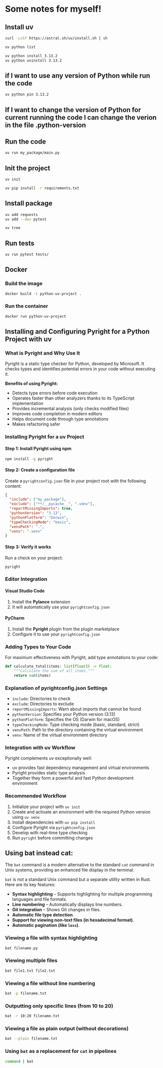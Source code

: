# Some notes for myself!

## Install uv
```sh
curl -LsSf https://astral.sh/uv/install.sh | sh
```

```sh
uv python list
```

```sh
uv python install 3.13.2
uv python uninstall 3.13.2
```

## if I want to use any version of Python while run the code
```sh
uv python pin 3.13.2
```

## If I want to change the version of Python for current running the code I can change the verion in the file .python-version

## Run the code
```sh
uv run my_package/main.py
```

## Init the project
```sh
uv init
```

```sh
uv pip install -r requirements.txt
```

## Install package
```sh
uv add requests
uv add --dev pytest
```

```sh
uv tree
```

## Run tests
```sh
uv run pytest tests/
```

## Docker
### Build the image
```sh
docker build -t python-uv-project .
```

### Run the container
```sh
docker run python-uv-project
```

## Installing and Configuring Pyright for a Python Project with uv

### What is Pyright and Why Use It

Pyright is a static type checker for Python, developed by Microsoft. It checks types and identifies potential errors in your code without executing it.

**Benefits of using Pyright:**
- Detects type errors before code execution
- Operates faster than other analyzers thanks to its TypeScript implementation
- Provides incremental analysis (only checks modified files)
- Improves code completion in modern editors
- Helps document code through type annotations
- Makes refactoring safer

### Installing Pyright for a uv Project

#### Step 1: Install Pyright using npm

```bash
npm install -g pyright
```

#### Step 2: Create a configuration file

Create a `pyrightconfig.json` file in your project root with the following content:

```json
{
  "include": ["my_package"],
  "exclude": ["**/__pycache__", ".venv"],
  "reportMissingImports": true,
  "pythonVersion": "3.13",
  "pythonPlatform": "Darwin",
  "typeCheckingMode": "basic",
  "venvPath": ".",
  "venv": ".venv"
}
```

#### Step 3: Verify it works

Run a check on your project:

```bash
pyright
```

### Editor Integration

#### Visual Studio Code

1. Install the **Pylance** extension
2. It will automatically use your `pyrightconfig.json`

#### PyCharm

1. Install the **Pyright** plugin from the plugin marketplace
2. Configure it to use your `pyrightconfig.json`

### Adding Types to Your Code

For maximum effectiveness with Pyright, add type annotations to your code:

```python
def calculate_total(items: list[float]) -> float:
    """Calculate the sum of all items."""
    return sum(items)
```

### Explanation of pyrightconfig.json Settings

- `include`: Directories to check
- `exclude`: Directories to exclude
- `reportMissingImports`: Warn about imports that cannot be found
- `pythonVersion`: Specifies your Python version (3.13)
- `pythonPlatform`: Specifies the OS (Darwin for macOS)
- `typeCheckingMode`: Type checking mode (basic, standard, strict)
- `venvPath`: Path to the directory containing the virtual environment
- `venv`: Name of the virtual environment directory

### Integration with uv Workflow

Pyright complements uv exceptionally well:
- uv provides fast dependency management and virtual environments
- Pyright provides static type analysis
- Together they form a powerful and fast Python development environment

### Recommended Workflow

1. Initialize your project with `uv init`
2. Create and activate an environment with the required Python version using `uv venv`
3. Install dependencies with `uv pip install`
4. Configure Pyright via `pyrightconfig.json`
5. Develop with real-time type checking
6. Run `pyright` before committing changes

## Using bat instead cat:

The `bat` command is a modern alternative to the standard `cat` command in Unix systems, providing an enhanced file display in the terminal.

`bat` is not a standard Unix command but a separate utility written in Rust. Here are its key features:

- **Syntax highlighting** – Supports highlighting for multiple programming languages and file formats.
- **Line numbering** – Automatically displays line numbers.
- **Git integration** – Shows Git changes in files.
- **Automatic file type detection**.
- **Support for viewing non-text files (in hexadecimal format)**.
- **Automatic pagination (like `less`)**.

### Viewing a file with syntax highlighting
```sh
bat filename.py
```

### Viewing multiple files
```sh
bat file1.txt file2.txt
```

### Viewing a file without line numbering
```sh
bat -p filename.txt
```

### Outputting only specific lines (from 10 to 20)
```sh
bat -r 10:20 filename.txt
```

### Viewing a file as plain output (without decorations)
```sh
bat --plain filename.txt
```

### Using `bat` as a replacement for `cat` in pipelines
```sh
command | bat
```

